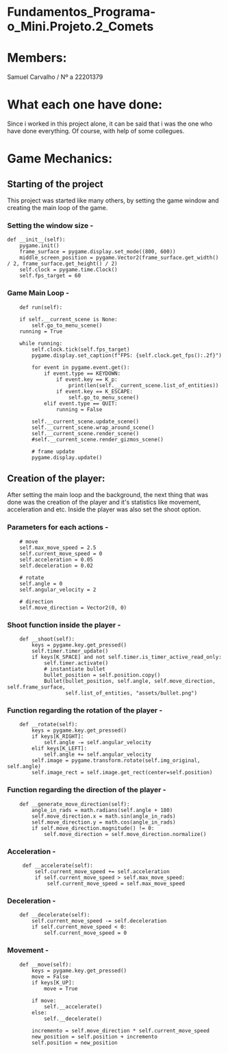 #  Fundamentos_Programa-o_Mini.Projeto.2_Comets

# Members:

Samuel Carvalho / Nº a 22201379

# What each one have done:
Since i worked in this project alone, it can be said that i was the one who have done everything. Of course, with help of some collegues.

# Game Mechanics:

## Starting of the project
This project was started like many others, by setting the game window and creating the main loop of the game.

### Setting the window size -

    def __init__(self):
        pygame.init()
        frame_surface = pygame.display.set_mode((800, 600))
        middle_screen_position = pygame.Vector2(frame_surface.get_width() / 2, frame_surface.get_height() / 2)
        self.clock = pygame.time.Clock()
        self.fps_target = 60

### Game Main Loop -
        
        def run(self):

        if self.__current_scene is None:
            self.go_to_menu_scene()
        running = True

        while running:
            self.clock.tick(self.fps_target)
            pygame.display.set_caption(f"FPS: {self.clock.get_fps():.2f}")

            for event in pygame.event.get():
                if event.type == KEYDOWN:
                    if event.key == K_p:
                        print(len(self.__current_scene.list_of_entities))
                    if event.key == K_ESCAPE:
                        self.go_to_menu_scene()
                elif event.type == QUIT:
                    running = False
                    
            self.__current_scene.update_scene()
            self.__current_scene.wrap_around_scene()
            self.__current_scene.render_scene()
            #self.__current_scene.render_gizmos_scene()

            # frame update
            pygame.display.update()

## Creation of the player:
After setting the main loop and the background, the next thing that was done was the creation of the player and it's statistics like movement, acceleration and etc.
Inside the player was also set the shoot option.

### Parameters for each actions -

        # move
        self.max_move_speed = 2.5
        self.current_move_speed = 0
        self.acceleration = 0.05
        self.deceleration = 0.02

        # rotate
        self.angle = 0
        self.angular_velocity = 2

        # direction
        self.move_direction = Vector2(0, 0)
        
### Shoot function inside the player -

        def __shoot(self):
            keys = pygame.key.get_pressed()
            self.timer.timer_update()
            if keys[K_SPACE] and not self.timer.is_timer_active_read_only:
                self.timer.activate()
                # instantiate bullet
                bullet_position = self.position.copy()
                Bullet(bullet_position, self.angle, self.move_direction, self.frame_surface,
                       self.list_of_entities, "assets/bullet.png")

### Function regarding the rotation of the player -

        def __rotate(self):
            keys = pygame.key.get_pressed()
            if keys[K_RIGHT]:
                self.angle -= self.angular_velocity
            elif keys[K_LEFT]:
                self.angle += self.angular_velocity
            self.image = pygame.transform.rotate(self.img_original, self.angle)
            self.image_rect = self.image.get_rect(center=self.position)
         
### Function regarding the direction of the player -
        def __generate_move_direction(self):
            angle_in_rads = math.radians(self.angle + 180)
            self.move_direction.x = math.sin(angle_in_rads)
            self.move_direction.y = math.cos(angle_in_rads)
            if self.move_direction.magnitude() != 0:
                self.move_direction = self.move_direction.normalize()
                
### Acceleration -

         def __accelerate(self):
             self.current_move_speed += self.acceleration
             if self.current_move_speed > self.max_move_speed:
                 self.current_move_speed = self.max_move_speed

### Deceleration -

        def __decelerate(self):
            self.current_move_speed -= self.deceleration
            if self.current_move_speed < 0:
                self.current_move_speed = 0
                
### Movement -  

        def __move(self):
            keys = pygame.key.get_pressed()
            move = False
            if keys[K_UP]:
                move = True

            if move:
                self.__accelerate()
            else:
                self.__decelerate()

            incremento = self.move_direction * self.current_move_speed
            new_position = self.position + incremento
            self.position = new_position
